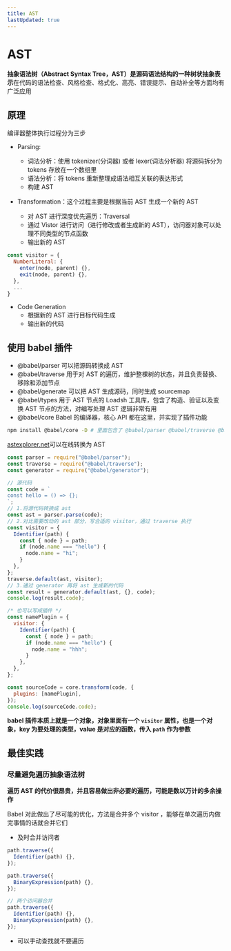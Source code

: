 ```yaml
---
title: AST
lastUpdated: true
---
```


# AST

**抽象语法树（Abstract Syntax Tree，AST）是源码语法结构的一种树状抽象表示**在代码的语法检查、风格检查、格式化、高亮、错误提示、自动补全等方面均有广泛应用

## 原理

编译器整体执行过程分为三步

- Parsing:

  - 词法分析：使用 tokenizer(分词器) 或者 lexer(词法分析器) 将源码拆分为 tokens 存放在一个数组里
  - 语法分析：将 tokens 重新整理成语法相互关联的表达形式
  - 构建 AST

- Transformation：这个过程主要是根据当前 AST 生成一个新的 AST
  - 对 AST 进行深度优先遍历：Traversal
  - 通过 Vistor 进行访问（进行修改或者生成新的 AST），访问器对象可以处理不同类型的节点函数
  - 输出新的 AST

```js
const visitor = {
  NumberLiteral: {
    enter(node, parent) {},
    exit(node, parent) {},
  },
  ...
}
```

- Code Generation
  - 根据新的 AST 进行目标代码生成
  - 输出新的代码

## 使用 babel 插件

- @babel/parser 可以把源码转换成 AST
- @babel/traverse 用于对 AST 的遍历，维护整棵树的状态，并且负责替换、移除和添加节点
- @babel/generate 可以把 AST 生成源码，同时生成 sourcemap
- @babel/types 用于 AST 节点的 Loadsh 工具库，包含了构造、验证以及变换 AST 节点的方法，对编写处理 AST 逻辑非常有用
- @babel/core Babel 的编译器，核心 API 都在这里，并实现了插件功能

```sh
npm install @babel/core -D # 里面包含了 @babel/parser @babel/traverse @babel/generate 等
```

[astexplorer.net](https://astexplorer.net/)可以在线转换为 AST

```js
const parser = require("@babel/parser");
const traverse = require("@babel/traverse");
const generator = require("@babel/generator");

// 源代码
const code = `
const hello = () => {};
`;
// 1.将源代码转换成 ast
const ast = parser.parse(code);
// 2.对比需要改动的 ast 部分，写合适的 visitor，通过 traverse 执行
const visitor = {
  Identifier(path) {
    const { node } = path;
    if (node.name === "hello") {
      node.name = "hi";
    }
  },
};
traverse.default(ast, visitor);
// 3.通过 generator 再将 ast 生成新的代码
const result = generator.default(ast, {}, code);
console.log(result.code);

/* 也可以写成插件 */
const namePlugin = {
  visitor: {
    Identifier(path) {
      const { node } = path;
      if (node.name === "hello") {
        node.name = "hhh";
      }
    },
  },
};

const sourceCode = core.transform(code, {
  plugins: [namePlugin],
});
console.log(sourceCode.code);
```

**babel 插件本质上就是一个对象，对象里面有一个 `visitor` 属性，也是一个对象，key 为要处理的类型，value 是对应的函数，传入 `path` 作为参数**

## 最佳实践

### 尽量避免遍历抽象语法树

**遍历 AST 的代价很昂贵，并且容易做出非必要的遍历，可能是数以万计的多余操作**

Babel 对此做出了尽可能的优化，方法是合并多个 visitor ，能够在单次遍历内做完事情的话就合并它们

- 及时合并访问者

```js
path.traverse({
  Identifier(path) {},
});

path.traverse({
  BinaryExpression(path) {},
});

// 两个访问器合并
path.traverse({
  Identifier(path) {},
  BinaryExpression(path) {},
});
```

- 可以手动查找就不要遍历
